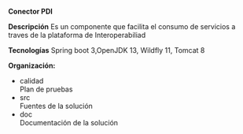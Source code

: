 <b>Conector PDI</b>

<b>Descripción</b>
Es un componente que facilita el consumo de servicios a traves de la plataforma de Interoperabiliad

<b>Tecnologías</b>
Spring boot 3,OpenJDK 13, Wildfly 11, Tomcat 8

<b>Organización:</b><br/>
<ul>
  <li>calidad<br/>
Plan de pruebas <br/></li>
  <li>src<br/>
Fuentes de la solución<br/></li>
  <li>doc<br/>
Documentación de la solución<br/></li>
</ul>

